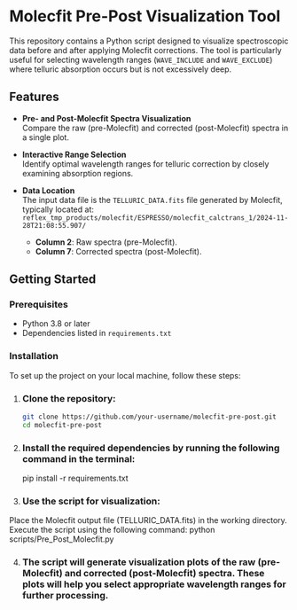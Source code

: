 # Molecfit Pre-Post Visualization Tool

This repository contains a Python script designed to visualize spectroscopic data before and after applying Molecfit corrections. The tool is particularly useful for selecting wavelength ranges (`WAVE_INCLUDE` and `WAVE_EXCLUDE`) where telluric absorption occurs but is not excessively deep.

## Features

- **Pre- and Post-Molecfit Spectra Visualization**  
  Compare the raw (pre-Molecfit) and corrected (post-Molecfit) spectra in a single plot.
  
- **Interactive Range Selection**  
  Identify optimal wavelength ranges for telluric correction by closely examining absorption regions.

- **Data Location**  
  The input data file is the `TELLURIC_DATA.fits` file generated by Molecfit, typically located at:  
  `reflex_tmp_products/molecfit/ESPRESSO/molecfit_calctrans_1/2024-11-28T21:08:55.907/`

  - **Column 2**: Raw spectra (pre-Molecfit).  
  - **Column 7**: Corrected spectra (post-Molecfit).

## Getting Started

### Prerequisites
- Python 3.8 or later
- Dependencies listed in `requirements.txt`

### Installation
To set up the project on your local machine, follow these steps:

1. ### Clone the repository:
   ```bash
   git clone https://github.com/your-username/molecfit-pre-post.git
   cd molecfit-pre-post
   
2. ### Install the required dependencies by running the following command in the terminal:
    pip install -r requirements.txt
   
3. ### Use the script for visualization:
Place the Molecfit output file (TELLURIC_DATA.fits) in the working directory.
Execute the script using the following command:
    python scripts/Pre_Post_Molecfit.py
   
4. ### The script will generate visualization plots of the raw (pre-Molecfit) and corrected (post-Molecfit) spectra. These plots will help you select appropriate wavelength ranges for further processing.
